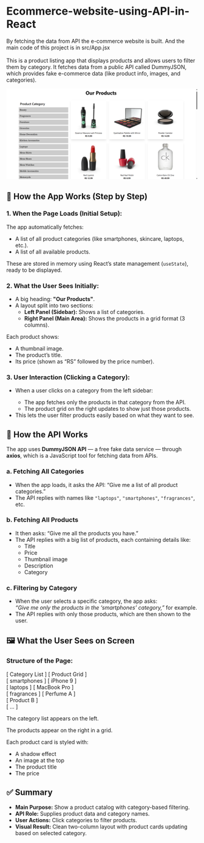 # Ecommerce-website-using-API-in-React
By fetching the data from API the e-commerce website is built. And the main code of this project is in src/App.jsx<br>
<br>
This is a product listing app that displays products and allows users to filter them by category. It fetches data from a public API called DummyJSON, which provides fake e-commerce data (like product info, images, and categories).

<img src="https://github.com/Ratankumar27/Ecommerce-website-using-API-in-React/blob/29a5799b1f426624acfad9bae7725736095040ee/Screenshot%202025-06-11%20181927.png"/>

<!DOCTYPE html>
<html lang="en">
<head>
  <meta charset="UTF-8" />
  <meta name="viewport" content="width=device-width, initial-scale=1" />
</head>
<body>

  <h2 class="emoji">🧠 How the App Works (Step by Step)</h2>

  <h3>1. When the Page Loads (Initial Setup):</h3>
  <p>The app automatically fetches:</p>
  <ul>
    <li>A list of all product categories (like smartphones, skincare, laptops, etc.).</li>
    <li>A list of all available products.</li>
  </ul>
  <p>These are stored in memory using React’s state management (<code>useState</code>), ready to be displayed.</p>

  <h3>2. What the User Sees Initially:</h3>
  <ul>
    <li>A big heading: <strong>"Our Products"</strong>.</li>
    <li>A layout split into two sections:
      <ul>
        <li><strong>Left Panel (Sidebar):</strong> Shows a list of categories.</li>
        <li><strong>Right Panel (Main Area):</strong> Shows the products in a grid format (3 columns).</li>
      </ul>
    </li>
  </ul>
  <p>Each product shows:</p>
  <ul>
    <li>A thumbnail image.</li>
    <li>The product’s title.</li>
    <li>Its price (shown as “RS” followed by the price number).</li>
  </ul>

  <h3>3. User Interaction (Clicking a Category):</h3>
  <ul>
    <li>When a user clicks on a category from the left sidebar:</li>
    <ul>
      <li>The app fetches only the products in that category from the API.</li>
      <li>The product grid on the right updates to show just those products.</li>
    </ul>
    <li>This lets the user filter products easily based on what they want to see.</li>
  </ul>

  <h2 class="emoji">📡 How the API Works</h2>

  <p>The app uses <strong>DummyJSON API</strong> — a free fake data service — through <strong>axios</strong>, which is a JavaScript tool for fetching data from APIs.</p>

  <h3>a. Fetching All Categories</h3>
  <ul>
    <li>When the app loads, it asks the API: “Give me a list of all product categories.”</li>
    <li>The API replies with names like <code>"laptops"</code>, <code>"smartphones"</code>, <code>"fragrances"</code>, etc.</li>
  </ul>

  <h3>b. Fetching All Products</h3>
  <ul>
    <li>It then asks: “Give me all the products you have.”</li>
    <li>The API replies with a big list of products, each containing details like:
      <ul>
        <li>Title</li>
        <li>Price</li>
        <li>Thumbnail image</li>
        <li>Description</li>
        <li>Category</li>
      </ul>
    </li>
  </ul>

  <h3>c. Filtering by Category</h3>
  <ul>
    <li>When the user selects a specific category, the app asks:<br>
      <em>“Give me only the products in the ‘smartphones’ category,”</em> for example.
    </li>
    <li>The API replies with only those products, which are then shown to the user.</li>
  </ul>

  <h2 class="emoji">🖼️ What the User Sees on Screen</h2>

  <h3>Structure of the Page:</h3>

  <div class="layout-diagram">
[ Category List ]      [ Product Grid ]<br>
[ smartphones     ]    [ iPhone 9       ]<br>
[ laptops         ]    [ MacBook Pro    ]<br>
[ fragrances      ]    [ Perfume A      ]<br>
                      [ Product B       ]<br>
                      [ ...            ]
  </div>

  <p>The category list appears on the left.</p>
  <p>The products appear on the right in a grid.</p>

  <p>Each product card is styled with:</p>
  <ul>
    <li>A shadow effect</li>
    <li>An image at the top</li>
    <li>The product title</li>
    <li>The price</li>
  </ul>

  <h2 class="emoji">✅ Summary</h2>
  <ul>
    <li><strong>Main Purpose:</strong> Show a product catalog with category-based filtering.</li>
    <li><strong>API Role:</strong> Supplies product data and category names.</li>
    <li><strong>User Actions:</strong> Click categories to filter products.</li>
    <li><strong>Visual Result:</strong> Clean two-column layout with product cards updating based on selected category.</li>
  </ul>

</body>
</html>
